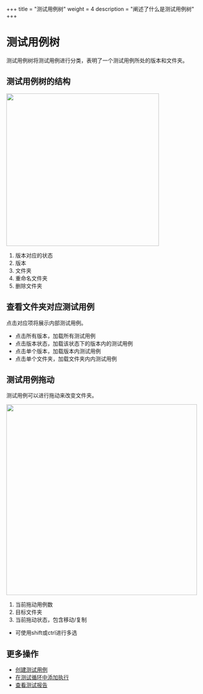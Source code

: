 +++
title = "测试用例树"
weight = 4
description = "阐述了什么是测试用例树"
+++

# 测试用例树

测试用例树将测试用例进行分类，表明了一个测试用例所处的版本和文件夹。

## 测试用例树的结构
<img src="/img/docs/user-guide/test-management/issue-tree/tree-shape.png" width="400" />

1. 版本对应的状态
1. 版本
1. 文件夹
2. 重命名文件夹
2. 删除文件夹


## 查看文件夹对应测试用例

点击对应项将展示内部测试用例。

- 点击所有版本，加载所有测试用例
- 点击版本状态，加载该状态下的版本内的测试用例
- 点击单个版本，加载版本内测试用例
- 点击单个文件夹，加载文件夹内内测试用例

## 测试用例拖动

测试用例可以进行拖动来改变文件夹。

<img src="/img/docs/user-guide/test-management/issue-tree/issue-drag.png" width="500" />

1. 当前拖动用例数
3. 目标文件夹
4. 当前拖动状态，包含移动/复制

- 可使用shift或ctrl进行多选

## 更多操作

- [创建测试用例](../create-case)
- [在测试循环中添加执行](../../test-cycle/add-execution)
- [查看测试报告](../../test-report/)